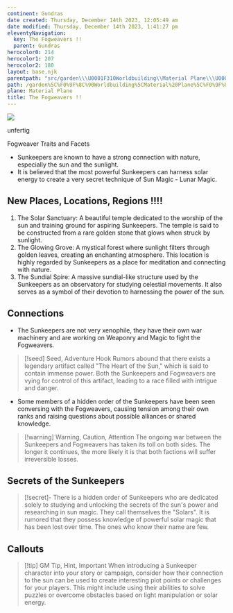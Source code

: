 ```yaml
---
continent: Gundras
date created: Thursday, December 14th 2023, 12:05:49 am
date modified: Thursday, December 14th 2023, 1:41:27 pm
eleventyNavigation:
  key: The Fogweavers !!
  parent: Gundras
herocolor0: 214
herocolor1: 207
herocolor2: 180
layout: base.njk
parentpath: "src/garden\\\U0001F310Worldbuilding\\Material Plane\\\U0001F3F0Gundras/Gundras.md"
path: /garden%5C%F0%9F%8C%90Worldbuilding%5CMaterial%20Plane%5C%F0%9F%8F%B0Gundras%5CFactions/The%20Fogweavers%20%21%21/
plane: Material Plane
title: The Fogweavers !!
---
```


![](/static/Fogweavers%20Crest.png)

unfertig 

Fogweaver Traits and Facets

- Sunkeepers are known to have a strong connection with nature, especially the sun and the sunlight.
- It is believed that the most powerful Sunkeepers can harness solar energy to create a very secret technique of Sun Magic - Lunar Magic.

## New Places, Locations, Regions !!!!

1. The Solar Sanctuary: A beautiful temple dedicated to the worship of the sun and training ground for aspiring Sunkeepers. The temple is said to be constructed from a rare golden stone that glows when struck by sunlight.
2. The Glowing Grove: A mystical forest where sunlight filters through golden leaves, creating an enchanting atmosphere. This location is highly regarded by Sunkeepers as a place for meditation and connecting with nature.
3. The Sundial Spire: A massive sundial-like structure used by the Sunkeepers as an observatory for studying celestial movements. It also serves as a symbol of their devotion to harnessing the power of the sun.

## Connections

- The Sunkeepers are not very xenophile, they have their own war machinery and are working on Weaponry and Magic to fight the Fogweavers.
  
> [!seed] Seed, Adventure Hook
> Rumors abound that there exists a legendary artifact called "The Heart of the Sun," which is said to contain immense power. Both the Sunkeepers and Fogweavers are vying for control of this artifact, leading to a race filled with intrigue and danger.

- Some members of a hidden order of the Sunkeepers have been seen conversing with the Fogweavers, causing tension among their own ranks and raising questions about possible alliances or shared knowledge.

> [!warning] Warning, Caution, Attention
> The ongoing war between the Sunkeepers and Fogweavers has taken its toll on both sides. The longer it continues, the more likely it is that both factions will suffer irreversible losses.

## Secrets of the Sunkeepers

> [!secret]-
> There is a hidden order of Sunkeepers who are dedicated solely to studying and unlocking the secrets of the sun's power and researching in sun magic. They call themselves the "Solars". It is rumored that they possess knowledge of powerful solar magic that has been lost over time. The ones who know their name are few. 

## Callouts

> [!tip] GM Tip, Hint, Important
> When introducing a Sunkeeper character into your story or campaign, consider how their connection to the sun can be used to create interesting plot points or challenges for your players. This might include using their abilities to solve puzzles or overcome obstacles based on light manipulation or solar energy.